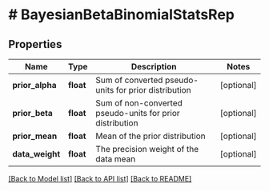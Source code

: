 # # BayesianBetaBinomialStatsRep

## Properties

Name | Type | Description | Notes
------------ | ------------- | ------------- | -------------
**prior_alpha** | **float** | Sum of converted pseudo-units for prior distribution | [optional]
**prior_beta** | **float** | Sum of non-converted pseudo-units for prior distribution | [optional]
**prior_mean** | **float** | Mean of the prior distribution | [optional]
**data_weight** | **float** | The precision weight of the data mean | [optional]

[[Back to Model list]](../../README.md#models) [[Back to API list]](../../README.md#endpoints) [[Back to README]](../../README.md)
